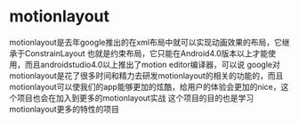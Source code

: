 # motionlayout
motionlayout是去年google推出的在xml布局中就可以实现动画效果的布局，它继承于ConstrainLayout 也就是约束布局，它只能在Android4.0版本以上才能使用，而且androidstudio4.0以上推出了motion editor编译器，可以说
google对 motionlayout是花了很多时间和精力去研发motionlayout的相关的功能的，而且motionlayout可以使我们的app能够更加的炫酷，给用户的体验会更加的nice，这个项目也会在加入到更多的motionlayout实战
这个项目的目的也是学习motionlayout更多的特性的项目
